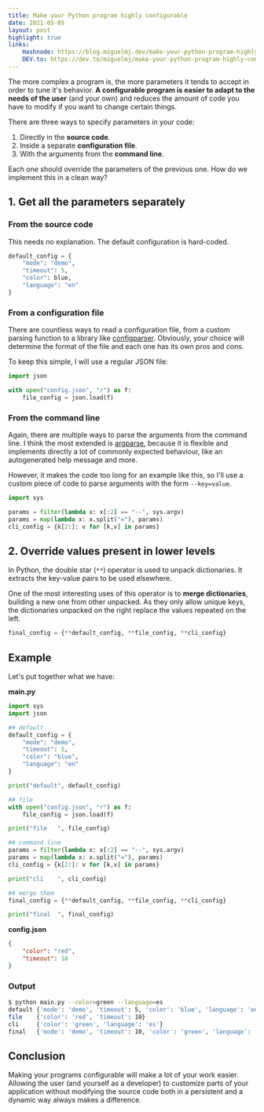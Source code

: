 ```yaml
---
title: Make your Python program highly configurable
date: 2021-05-05
layout: post
highlight: true
links:
    Hashnode: https://blog.miguelmj.dev/make-your-python-program-highly-configurable
    DEV.to: https://dev.to/miguelmj/make-your-python-program-highly-configurable-3blk
---
```

The more complex a program is, the more parameters it tends to accept in order to tune it's behavior. **A configurable program is easier to adapt to the needs of the user** (and your own) and reduces the amount of code you have to modify if you want to change certain things.

There are three ways to specify parameters in your code:

1. Directly in the **source code**.
2. Inside a separate **configuration file**.
3. With the arguments from the **command line**.

Each one should override the parameters of the previous one. How do we implement this in a clean way?

## 1. Get all the parameters separately

### From the source code

This needs no explanation. The default configuration is hard-coded.

```python
default_config = {
    "mode": "demo",
    "timeout": 5,
    "color": blue,
    "language": "en"
}
```

### From a configuration file

There are countless ways to read a configuration file, from a custom parsing function to a library like [configparser](https://docs.python.org/3/library/configparser.html). Obviously, your choice will determine the format of the file and each one has its own pros and cons.

To keep this simple, I will use a regular JSON file:

```python
import json

with open("config.json", "r") as f:
    file_config = json.load(f)
```

### From the command line

Again, there are multiple ways to parse the arguments from the command line. I think the most extended is [argparse](https://docs.python.org/3/library/argparse.html), because it is flexible and implements directly a lot of commonly expected behaviour, like an autogenerated help message and more.

However, it makes the code too long for an example like this, so I'll use a custom piece of code to parse arguments with the form `--key=value`.

```python
import sys

params = filter(lambda x: x[:2] == "--", sys.argv)
params = map(lambda x: x.split("="), params)
cli_config = {k[2:]: v for [k,v] in params}
```

## 2. Override values present in lower levels

In Python, the double star (`**`) operator is used to unpack dictionaries. It extracts the key-value pairs to be used elsewhere.

One of the most interesting uses of this operator is to **merge dictionaries**, building a new one from other unpacked. As they only allow unique keys, the dictionaries unpacked on the right replace the values repeated on the left.

```python
final_config = {**default_config, **file_config, **cli_config}
```

## Example

Let's put together what we have:

**main.py**
```python
import sys
import json

## default
default_config = {
    "mode": "demo",
    "timeout": 5,
    "color": "blue",
    "language": "en"
}

print("default", default_config)

## file
with open("config.json", "r") as f:
    file_config = json.load(f)

print("file   ", file_config)

## command line
params = filter(lambda x: x[:2] == "--", sys.argv)
params = map(lambda x: x.split("="), params)
cli_config = {k[2:]: v for [k,v] in params}

print("cli    ", cli_config)

## merge them
final_config = {**default_config, **file_config, **cli_config}

print("final  ", final_config)
```
**config.json**
```json
{
    "color": "red",
    "timeout": 10
}
```
### Output
```bash
$ python main.py --color=green --language=es
default {'mode': 'demo', 'timeout': 5, 'color': 'blue', 'language': 'en'}
file    {'color': 'red', 'timeout': 10}
cli     {'color': 'green', 'language': 'es'}
final   {'mode': 'demo', 'timeout': 10, 'color': 'green', 'language': 'es'}
```

## Conclusion

Making your programs configurable will make a lot of your work easier. Allowing the user (and yourself as a developer) to customize parts of your application without modifying the source code both in a persistent and a dynamic way always makes a difference.
